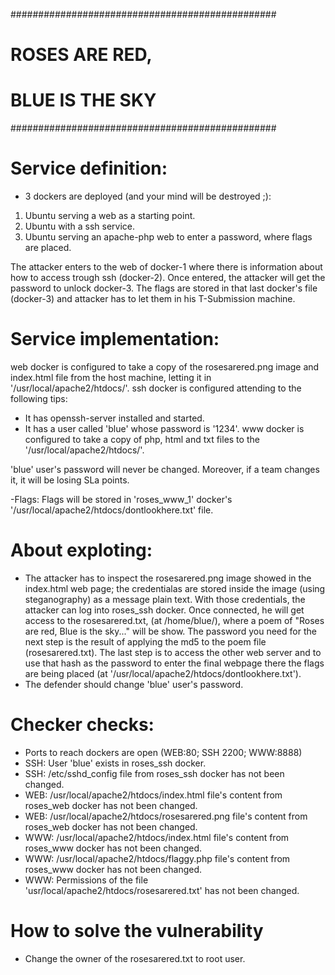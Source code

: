 
################################################
#               ROSES ARE RED,                 #
#              BLUE IS THE SKY                 #     
################################################

# Service definition:
- 3 dockers are deployed (and your mind will be destroyed ;): 
1. Ubuntu serving a web as a starting point. 
2. Ubuntu with a ssh service.
3. Ubuntu serving an apache-php web to enter a password, where flags are placed.

The attacker enters to the web of docker-1 where there is information about how to access trough ssh (docker-2). Once entered, the attacker will get the password to unlock docker-3.
The flags are stored in that last docker's file (docker-3) and attacker has to let them in his T-Submission machine. 

# Service implementation:
web docker is configured to take a copy of the rosesarered.png image and index.html file from the host machine, letting it in '/usr/local/apache2/htdocs/'. 
ssh docker is configured attending to the following tips:
  - It has openssh-server installed and started. 
  - It has a user called 'blue' whose password is '1234'.
www docker is configured to take a copy of php, html and txt files to the '/usr/local/apache2/htdocs/'.

 'blue' user's password will never be changed. Moreover, if a team changes it, it will be losing SLa points. 
 
-Flags: 
    Flags will be stored in 'roses_www_1' docker's '/usr/local/apache2/htdocs/dontlookhere.txt' file. 

# About exploting:
- The attacker has to inspect the rosesarered.png image showed in the index.html web page; the credentialas are stored inside the image (using steganography) as a message plain text. With those credentials, the attacker can log into roses_ssh docker. Once connected, he will get access to the rosesarered.txt, (at /home/blue/), where a poem of "Roses are red, Blue is the sky..." will be show. 
The password you need for the next step is the result of applying the md5 to the poem file (rosesarered.txt).
The last step is to access the other web server and to use that hash as the password to enter the final webpage there the flags are being placed (at '/usr/local/apache2/htdocs/dontlookhere.txt').
- The defender should change 'blue' user's password. 
  
# Checker checks:
- Ports to reach dockers are open (WEB:80; SSH 2200; WWW:8888)
- SSH: User 'blue' exists in roses_ssh docker. 
- SSH: /etc/sshd_config file from roses_ssh docker has not been changed. 
- WEB: /usr/local/apache2/htdocs/index.html file's content from roses_web docker has not been changed.
- WEB: /usr/local/apache2/htdocs/rosesarered.png file's content from roses_web docker has not been changed.
- WWW: /usr/local/apache2/htdocs/index.html file's content from roses_www docker has not been changed.
- WWW: /usr/local/apache2/htdocs/flaggy.php file's content from roses_www docker has not been changed. 
- WWW: Permissions of the file 'usr/local/apache2/htdocs/rosesarered.txt' has not been changed.

# How to solve the vulnerability
 - Change the owner of the rosesarered.txt to root user.

